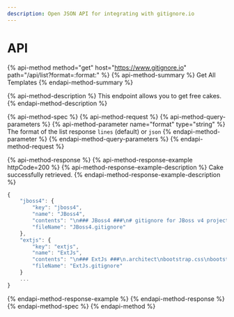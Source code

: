 ```yaml
---
description: Open JSON API for integrating with gitignore.io
---
```


# API

{% api-method method="get" host="https://www.gitignore.io" path="/api/list?format=:format:" %}
{% api-method-summary %}
Get All Templates
{% endapi-method-summary %}

{% api-method-description %}
This endpoint allows you to get free cakes.
{% endapi-method-description %}

{% api-method-spec %}
{% api-method-request %}
{% api-method-query-parameters %}
{% api-method-parameter name="format" type="string" %}
The format of the list response `lines` \(default\) or `json`
{% endapi-method-parameter %}
{% endapi-method-query-parameters %}
{% endapi-method-request %}

{% api-method-response %}
{% api-method-response-example httpCode=200 %}
{% api-method-response-example-description %}
Cake successfully retrieved.
{% endapi-method-response-example-description %}

```javascript
{
	"jboss4": {
		"key": "jboss4",
		"name": "JBoss4",
		"contents": "\n### JBoss4 ###\n# gitignore for JBoss v4 projects\n\n\/server\/all\/data\n\/server\/all\/log\n\/server\/all\/tmp\n\/server\/all\/work\n\/server\/default\/data\n\/server\/default\/log\n\/server\/default\/tmp\n\/server\/default\/work\n\/server\/minimal\/data\n\/server\/minimal\/log\n\/server\/minimal\/tmp\n\/server\/minimal\/work\n\n# Note:\n# there may be other directories that contain *.xml.failed or *.war.failed files\n\/server\/default\/deploy\/*.xml.failed\n\/server\/default\/deploy\/*.war.failed\n",
		"fileName": "JBoss4.gitignore"
	},
	"extjs": {
		"key": "extjs",
		"name": "ExtJs",
		"contents": "\n### ExtJs ###\n.architect\nbootstrap.css\nbootstrap.js\nbootstrap.json\nbootstrap.jsonp\nbuild\/\nclassic.json\nclassic.jsonp\next\/\nmodern.json\nmodern.jsonp\nresources\/sass\/.sass-cache\/\nresources\/.arch-internal-preview.css\n.arch-internal-preview.css\n",
		"fileName": "ExtJs.gitignore"
	}
	...
}
```
{% endapi-method-response-example %}
{% endapi-method-response %}
{% endapi-method-spec %}
{% endapi-method %}




